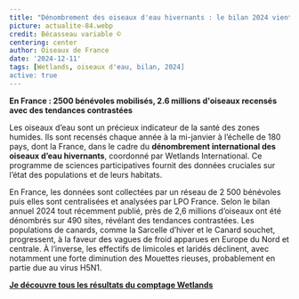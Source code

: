 ```yaml
--- 
title: "Dénombrement des oiseaux d'eau hivernants : le bilan 2024 vient de paraitre !"
picture: actualite-84.webp
credit: Bécasseau variable © 
centering: center
author: Oiseaux de France
date: '2024-12-11'
tags: [Wetlands, oiseaux d'eau, bilan, 2024]
active: true
---
```

**En France : 2500 bénévoles mobilisés, 2.6 millions d'oiseaux recensés avec des tendances contrastées**

Les oiseaux d’eau sont un précieux indicateur de la santé des zones humides. Ils sont recensés chaque année à la mi-janvier à l’échelle de 180 pays, dont la France, dans le cadre du **dénombrement international des oiseaux d’eau hivernants**, coordonné par Wetlands International. Ce programme de sciences participatives fournit des données cruciales sur l’état des populations et de leurs habitats.

En France, les données sont collectées par un réseau de 2 500 bénévoles puis elles sont centralisées et analysées par LPO France. Selon le bilan annuel 2024 tout récemment publié, près de 2,6 millions d’oiseaux ont été dénombrés sur 490 sites, révélant des tendances contrastées. Les populations de canards, comme la Sarcelle d’hiver et le Canard souchet, progressent, à la faveur des vagues de froid apparues en Europe du Nord et centrale. À l’inverse, les effectifs de limicoles et laridés déclinent, avec notamment une forte diminution des Mouettes rieuses, probablement en partie due au virus H5N1.

**[Je découvre tous les résultats du comptage Wetlands](https://www.lpo.fr/la-lpo-en-actions/connaissance-des-especes-sauvages/suivis-ornithologiques/oiseaux-d-eau/wetlands-international/telechargez-les-bilans-wetlands)**

